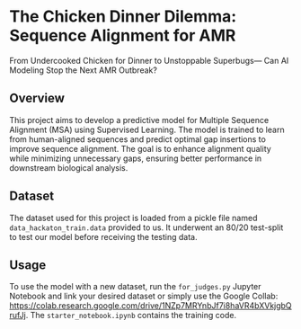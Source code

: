 # The Chicken Dinner Dilemma: Sequence Alignment for AMR
From Undercooked Chicken for Dinner to Unstoppable Superbugs— Can AI Modeling Stop the Next AMR Outbreak?
## Overview
This project aims to develop a predictive model for Multiple Sequence Alignment (MSA) using Supervised Learning. The model is trained to learn from human-aligned sequences and predict optimal gap insertions to improve sequence alignment. The goal is to enhance alignment quality while minimizing unnecessary gaps, ensuring better performance in downstream biological analysis.
## Dataset
The dataset used for this project is loaded from a pickle file named `data_hackaton_train.data` provided to us. It underwent an 80/20 test-split to test our model before receiving the testing data.

## Usage
To use the model with a new dataset, run the `for_judges.py` Jupyter Notebook and link your desired dataset or simply use the Google Collab: https://colab.research.google.com/drive/1NZp7MRYnbJf7i8haVR4bXVkjgbQrufJj.
The `starter_notebook.ipynb` contains the training code.
